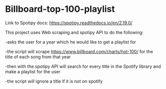 # Billboard-top-100-playlist

Link to Spotipy docs: https://spotipy.readthedocs.io/en/2.19.0/

This project uses Web scraping and spotipy API to do the following:

-asks the user for a year which he would like to get a playlist for

-the script will scrape https://www.billboard.com/charts/hot-100/ for the title of each song from that year

-then with the spotipy API will search for every title in the Spotify library and make a playlist for the user

-the script will ignore a title if it is not on spotify
